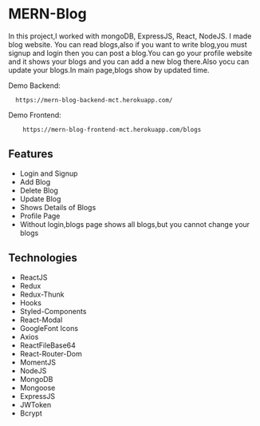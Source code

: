# MERN-Blog

In this project,I worked with mongoDB, ExpressJS, React, NodeJS. I made blog website. You can read blogs,also if you want to write blog,you must signup and login then you can post a blog.You can go your profile website and it shows your blogs and you can add a new blog there.Also yocu can update your blogs.In main page,blogs show by updated time. 

Demo Backend:
```
  https://mern-blog-backend-mct.herokuapp.com/
```

Demo Frontend:
```
    https://mern-blog-frontend-mct.herokuapp.com/blogs
```

## Features
- Login and Signup
- Add Blog
- Delete Blog
- Update Blog
- Shows Details of Blogs
- Profile Page
- Without login,blogs page shows all blogs,but you cannot change your blogs

## Technologies
- ReactJS
- Redux
- Redux-Thunk  
- Hooks
- Styled-Components
- React-Modal
- GoogleFont Icons
- Axios
- ReactFileBase64
- React-Router-Dom
- MomentJS  
- NodeJS
- MongoDB
- Mongoose
- ExpressJS
- JWToken
- Bcrypt

